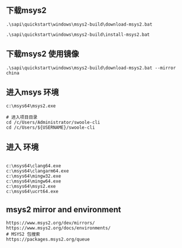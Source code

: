## 下载msys2

```
.\sapi\quickstart\windows\msys2-build\download-msys2.bat

.\sapi\quickstart\windows\msys2-build\install-msys2.bat

```

## 下载msys2 使用镜像

```
.\sapi\quickstart\windows\msys2-build\download-msys2.bat --mirror china

```

## 进入msys 环境

```
c:\msys64\msys2.exe

# 进入项目目录
cd /c/Users/Administrator/swoole-cli
cd /c/Users/${USERNAME}/swoole-cli

```

## 进入 环境

```shell

c:\msys64\clang64.exe
c:\msys64\clangarm64.exe
c:\msys64\mingw32.exe
c:\msys64\mingw64.exe
c:\msys64\msys2.exe
c:\msys64\ucrt64.exe

```

## msys2 mirror and  environment

    https://www.msys2.org/dev/mirrors/
    https://www.msys2.org/docs/environments/
    # MSYS2 包搜索
    https://packages.msys2.org/queue


